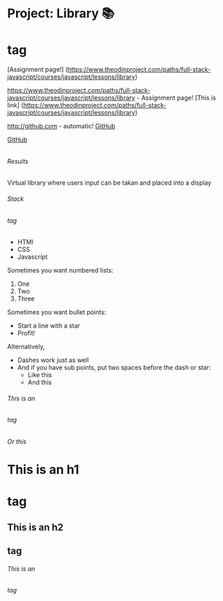 # Project: Library :books: <h1> tag

[Assignment page!] (https://www.theodinproject.com/paths/full-stack-javascript/courses/javascript/lessons/library)

 
 https://www.theodinproject.com/paths/full-stack-javascript/courses/javascript/lessons/library - Assignment page!
 [This is link] (https://www.theodinproject.com/paths/full-stack-javascript/courses/javascript/lessons/library)
 
 http://github.com - automatic!
[GitHub](http://github.com)
 

[GitHub](http://github.com)
  
###### <h6> Results

Virtual library where users input can be takan and placed into a display

###### Stack <h6> tag

* HTMl
* CSS
* Javascript

 
 
 Sometimes you want numbered lists:

1. One
2. Two
3. Three

Sometimes you want bullet points:

* Start a line with a star
* Profit!

Alternatively,

- Dashes work just as well
- And if you have sub points, put two spaces before the dash or star:
  - Like this
  - And this
 
 
 
 ###### This is an <h6> tag
 ###### Or this <h6>
 
 # This is an h1 <h1> tag
## This is an h2 <h2> tag
###### This is an <h6> tag
